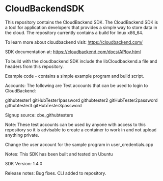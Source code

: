 # CloudBackendSDK

This repository contains the CloudBackend SDK.  The CloudBackend SDK is a tool for application developers that provides a simple way to store data in the cloud.  The repository currently contains a build for linux x86_64.

To learn more about cloudbackend visit:
https://cloudbackend.com/

SDK documentation at:
https://cloudbackend.com/docs/APIov.html

To build with the cloudbackend SDK include the libCloudbackend.a file and headers from this repository.

Example code - contains a simple example program and build script.

Accounts: 
The following are Test accounts that can be used to login to CloudBackend:

githubtester1 gitHubTester1password
githubtester2 gitHubTester2password
githubtester3 gitHubTester3password

Signup source: cbe_githubtesters

Note: These test accounts can be used by anyone with access to this repository so it is advisable to create a container to work in and not upload anything private.

Change the user account for the sample program in user_credentials.cpp

Notes: This SDK has been built and tested on Ubuntu

SDK Version:
1.4.0

Release notes:
Bug fixes.
CLI added to repository. 
